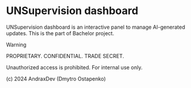 # UNSupervision dashboard

UNSupervision dashboard is an interactive panel to manage
AI-generated updates. This is the part of Bachelor project.

> [!WARNING]
>
> PROPRIETARY. CONFIDENTIAL. TRADE SECRET.
>
> Unauthorized access is prohibited. For internal use only.
>
> (c) 2024 AndraxDev (Dmytro Ostapenko)
> 
